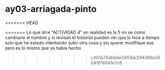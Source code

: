 # ay03-arriagada-pinto
<<<<<<< HEAD

=======
Lo que dice "ACTIVIDAD 4" en realidad es la 5 no se como cambiarle el nombre y si revisan el historial pueden ver que lo hice a tiempo solo que he estado intentando subir otra cosa y sin querer modifique eso pero es lo mismo que ya habia hecho
>>>>>>> c461b76dbb6e3451bb294369a36b4161664fe7c8
